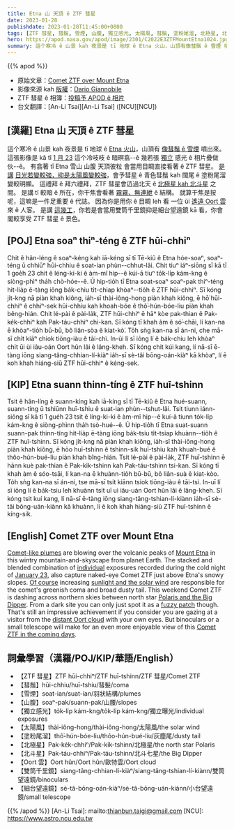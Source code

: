```yaml
---
title: Etna 山 天頂 ê ZTF 彗星
date: 2023-01-28
publishdate: 2023-01-28T11:45:00+0800
tags: [ZTF 彗星, 彗鬚, 雪煙, 山腹, 獨立感光, 太陽風, 彗鬚, 塗粉尾溜, 北極星, 北斗星, Oort 雲, 雙筒千里鏡, 細台望遠鏡]
hero: https://apod.nasa.gov/apod/image/2301/C2022E3ZTFMountEtna1024.jpgs
summary: 這个寒冷 ê 山景 kah 夜景是 tī 地球 ê Etna 火山，山頂有像彗鬚 ê 雪煙 噴出來。
---
```


{{% apod %}}

- 原始文章：[Comet ZTF over Mount Etna](https://apod.nasa.gov/apod/ap230120.html)
- 影像來源 kah [版權][copyright]：[Dario Giannobile](https://www.dariogiannobile.com/)
- ZTF 彗星 ê 相簿：[投稿予 APOD ê 相片](https://www.facebook.com/media/set/?set=a.172146088847310&type=3)
- 台文翻譯：[An-Li Tsai][An-Li Tsai] ([NCU][NCU])

## [漢羅] Etna 山 天頂 ê ZTF 彗星
這个寒冷 ê 山景 kah 夜景是 tī 地球 ê [Etna 火山][Mount Etna]，山頂有 [像彗鬚 ê 雪煙][Comet-like plumes] 噴出來。
這張影像是 kā tī [1 月 23][January 23] 這个冷吱吱 ê 暗暝翕--ê 幾若張 [獨立][individual] 感光 ê 相片疊做伙--ê。
有翕著 tī Etna 雪山 山腹 天頂彼粒 會當用目睭直接看著 ê ZTF 彗星。
[是講][Of course] [日光若變較強，抑是太陽風變較強][sunlight and the solar wind]，會予彗星 ê 青色彗鬚 kah 闊尾 ê 塗粉尾溜變較明顯。
這禮拜 ê 拜六禮拜，ZTF 彗星會迒過北天 ê [北極星 kah 北斗星][Polaris and the Big Dipper] 之間。
是講 tī 較暗 ê 所在，你干焦會看著 [霧霧、無連紲][fuzzy patch] ê 結構。
就算干焦是按呢，這嘛是一件足重要 ê 代誌。
因為你是用你 ê 目睭 leh 看 一位 ùi [遙遠 Oort 雲][distant Oort cloud] 來 ê 人客。
是講 [這幾工][Comet ZTF in the coming days]，你若是會當用雙筒千里鏡抑是細台望遠鏡 kā 看，你會閣較享受 ZTF 彗星 ê 景色。


## [POJ] Etna soaⁿ thiⁿ-téng ê ZTF hūi-chhiⁿ
Chit ê hân-léng ê soaⁿ-kéng kah iā-kéng sī tī Tē-kiû ê Etna hóe-soaⁿ, soaⁿ-téng ū chhiūⁿ hūi-chhiu ê soat-ian phùn--chhut-lâi.
Chit tiuⁿ iáⁿ-siōng sī kā tī 1 goe̍h 23 chit ê léng-ki-ki ê àm-mî hip--ê kúi-ā tiuⁿ to̍k-li̍p kám-kng ê siòng-phìⁿ tha̍h chò-hóe--ê.
Ū hip-tio̍h tī Etna soat-soaⁿ soaⁿ-pak thiⁿ-téng hit-lia̍p ē-tàng iōng ba̍k-chiu ti̍t-chiap khòaⁿ--tio̍h ê ZTF hūi-chhiⁿ.
Sī kóng ji̍t-kng nā piàn khah kiông, ia̍h-sī thài-iông-hong piàn khah kiông, ē hō͘ hūi-chhiⁿ ê chhiⁿ-sek hūi-chhiu kah khoah-bóe ê thô͘-hún-bóe-liu piàn khah bêng-hián.
Chit lé-pài ê pài-la̍k, ZTF hūi-chhiⁿ ē hāⁿ kòe pak-thian ê Pak-ke̍k-chhiⁿ kah Pak-táu-chhiⁿ chi-kan.
Sī kóng tī khah àm ê só͘-chāi, lí kan-na ē khòaⁿ-tio̍h bū-bū, bô liân-sòa ê kiat-kò͘.
To̍h sǹg kan-na sī án-ni, che mā-sī chi̍t kiāⁿ chiok tiōng-iàu ê tāi-chì.
In-ūi lí sī iōng lí ê ba̍k-chiu leh khòaⁿ chi̍t ūi ùi iâu-oán Oort hûn lâi ê lâng-kheh.
Sī kóng chit kúi kang, lí nā-sī ē-tàng iōng siang-tâng-chhian-lí-kiàⁿ ia̍h-sī sè-tâi bōng-oán-kiàⁿ kā khòaⁿ, lí ē koh khah hiáng-siū ZTF hūi-chhiⁿ ê kéng-sek.

## [KIP] Etna suann thinn-tíng ê ZTF huī-tshinn
Tsit ê hân-líng ê suann-kíng kah iā-kíng sī tī Tē-kiû ê Etna hué-suann, suann-tíng ū tshiūnn huī-tshiu ê suat-ian phùn--tshut-lâi.
Tsit tiunn iánn-siōng sī kā tī 1 gue̍h 23 tsit ê líng-ki-ki ê àm-mî hip--ê kuí-ā tiunn to̍k-li̍p kám-kng ê siòng-phìnn tha̍h tsò-hué--ê.
Ū hip-tio̍h tī Etna suat-suann suann-pak thinn-tíng hit-lia̍p ē-tàng iōng ba̍k-tsiu ti̍t-tsiap khuànn--tio̍h ê ZTF huī-tshinn.
Sī kóng ji̍t-kng nā piàn khah kiông, ia̍h-sī thài-iông-hong piàn khah kiông, ē hōo huī-tshinn ê tshinn-sik huī-tshiu kah khuah-bué ê thôo-hún-bué-liu piàn khah bîng-hián.
Tsit lé-pài ê pài-la̍k, ZTF huī-tshinn ē hānn kuè pak-thian ê Pak-ki̍k-tshinn kah Pak-táu-tshinn tsi-kan.
Sī kóng tī khah àm ê sóo-tsāi, lí kan-na ē khuànn-tio̍h bū-bū, bô liân-suà ê kiat-kòo.
To̍h sǹg kan-na sī án-ni, tse mā-sī tsi̍t kiānn tsiok tiōng-iàu ê tāi-tsì.
In-uī lí sī iōng lí ê ba̍k-tsiu leh khuànn tsi̍t uī uì iâu-uán Oort hûn lâi ê lâng-kheh.
Sī kóng tsit kuí kang, lí nā-sī ē-tàng iōng siang-tâng-tshian-lí-kiànn ia̍h-sī sè-tâi bōng-uán-kiànn kā khuànn, lí ē koh khah hiáng-siū ZTF huī-tshinn ê kíng-sik.


## [English] Comet ZTF over Mount Etna

[Comet-like plumes][Comet-like plumes] are blowing over the volcanic peaks of [Mount Etna][Mount Etna] in this wintry mountain-and-skyscape from planet Earth.
The stacked and blended combination of [individual][individual] exposures recorded during the cold night of [January 23][January 23], also capture naked-eye Comet ZTF just above Etna's snowy slopes.
[Of course][Of course] increasing [sunlight and the solar wind][sunlight and the solar wind] are responsible for the comet's greenish coma and broad dusty tail.
This weekend Comet ZTF is dashing across northern skies between north star [Polaris and the Big Dipper][Polaris and the Big Dipper].
From a dark site you can only just spot it as a [fuzzy patch][fuzzy patch] though.
That's still an impressive achievement if you consider you are gazing at a visitor from the [distant Oort cloud][distant Oort cloud] with your own eyes.
But binoculars or a small telescope will make for an even more enjoyable view of this [Comet ZTF in the coming days][Comet ZTF in the coming days].


## 詞彙學習（漢羅/POJ/KIP/華語/English）
- 【ZTF 彗星】ZTF hūi-chhiⁿ/ZTF huī-tshinn/ZTF 彗星/Comet ZTF
- 【彗鬚】hūi-chhiu/huī-tshiu/彗髮/coma
- 【雪煙】soat-ian/suat-ian/羽狀結構/plumes
- 【山腹】soaⁿ-pak/suann-pak/山腰/slopes
- 【獨立感光】to̍k-li̍p kám-kng/to̍k-li̍p kám-kng/獨立曝光/individual exposures
- 【太陽風】thài-iông-hong/thài-iông-hong/太陽風/the solar wind
- 【塗粉尾溜】thô͘-hún-bóe-liu/thôo-hún-bué-liu/灰塵尾/dusty tail
- 【北極星】Pak-ke̍k-chhiⁿ/Pak-ki̍k-tshinn/北極星/the north star Polaris
- 【北斗星】Pak-táu-chhiⁿ/Pak-táu-tshinn/北斗七星/the Big Dipper
- 【Oort 雲】Oort hûn/Oort hûn/歐特雲/Oort cloud
- 【雙筒千里鏡】siang-tâng-chhian-lí-kiàⁿ/siang-tâng-tshian-lí-kiànn/雙筒望遠鏡/binoculars
- 【細台望遠鏡】sè-tâ-bōng-oán-kiàⁿ/sè-tâ-bōng-uán-kiànn/小台望遠鏡/small telescope

{{% /apod %}}
[An-Li Tsai]: mailto:thianbun.taigi@gmail.com
[NCU]: https://www.astro.ncu.edu.tw

[copyright]: https://apod.nasa.gov/apod/fap/lib/about_apod.html#srapply
[License]: https://creativecommons.org/licenses/by/2.0/


[Comet-like plumes]:https://www.dariogiannobile.com/night_sky_galleries/nightscape/h54df15a9#h54df15a9
[Mount Etna]:https://www.earthobservatory.nasa.gov/images/event/43216/mount-etna
[individual]:https://apod.nasa.gov/apod/image/2301/C2022E3ZTFMountEtna_singleframe.jpg
[January 23]:https://apod.nasa.gov/apod/ap230127.html
[Of course]:https://apod.nasa.gov/apod/ap111231.html
[sunlight and the solar wind]:https://en.wikipedia.org/wiki/Comet
[Polaris and the Big Dipper]:https://www.petrhoralek.com/?p=23393
[fuzzy patch]:https://apod.nasa.gov/apod/ap230121.html
[distant Oort cloud]:https://solarsystem.nasa.gov/solar-system/oort-cloud/in-depth/
[Comet ZTF in the coming days]:https://skyandtelescope.org/astronomy-news/spot-circumpolar-comet-ztf-c-2022-e3-in-binoculars/?utm_source=cc&utm_medium=newsletter


